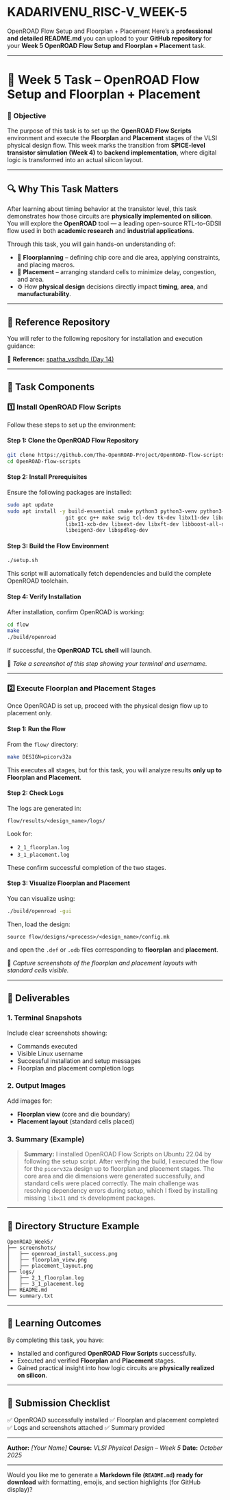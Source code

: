 # KADARIVENU_RISC-V_WEEK-5
OpenROAD Flow Setup and Floorplan + Placement
Here’s a **professional and detailed README.md** you can upload to your **GitHub repository** for your **Week 5 OpenROAD Flow Setup and Floorplan + Placement** task.

---

# 🧠 Week 5 Task – OpenROAD Flow Setup and Floorplan + Placement

### 📘 Objective

The purpose of this task is to set up the **OpenROAD Flow Scripts** environment and execute the **Floorplan** and **Placement** stages of the VLSI physical design flow.
This week marks the transition from **SPICE-level transistor simulation (Week 4)** to **backend implementation**, where digital logic is transformed into an actual silicon layout.

---

## 🔍 Why This Task Matters

After learning about timing behavior at the transistor level, this task demonstrates how those circuits are **physically implemented on silicon**.
You will explore the **OpenROAD** tool — a leading open-source RTL-to-GDSII flow used in both **academic research** and **industrial applications**.

Through this task, you will gain hands-on understanding of:

* 🧩 **Floorplanning** – defining chip core and die area, applying constraints, and placing macros.
* 🧱 **Placement** – arranging standard cells to minimize delay, congestion, and area.
* ⚙️ How **physical design** decisions directly impact **timing**, **area**, and **manufacturability**.

---

## 📂 Reference Repository

You will refer to the following repository for installation and execution guidance:

🔗 **Reference:** [spatha_vsdhdp (Day 14)](https://github.com/spatha0011/spatha_vsdhdp/blob/main/Day14/README.md)

---

## 🧰 Task Components

### 1️⃣ Install OpenROAD Flow Scripts

Follow these steps to set up the environment:

#### Step 1: Clone the OpenROAD Flow Repository

```bash
git clone https://github.com/The-OpenROAD-Project/OpenROAD-flow-scripts.git
cd OpenROAD-flow-scripts
```

#### Step 2: Install Prerequisites

Ensure the following packages are installed:

```bash
sudo apt update
sudo apt install -y build-essential cmake python3 python3-venv python3-pip \
                   git gcc g++ make swig tcl-dev tk-dev libx11-dev libxrender-dev \
                   libx11-xcb-dev libxext-dev libxft-dev libboost-all-dev \
                   libeigen3-dev libspdlog-dev
```

#### Step 3: Build the Flow Environment

```bash
./setup.sh
```

This script will automatically fetch dependencies and build the complete OpenROAD toolchain.

#### Step 4: Verify Installation

After installation, confirm OpenROAD is working:

```bash
cd flow
make
./build/openroad
```

If successful, the **OpenROAD TCL shell** will launch.

📸 *Take a screenshot of this step showing your terminal and username.*

---

### 2️⃣ Execute Floorplan and Placement Stages

Once OpenROAD is set up, proceed with the physical design flow up to placement only.

#### Step 1: Run the Flow

From the `flow/` directory:

```bash
make DESIGN=picorv32a
```

This executes all stages, but for this task, you will analyze results **only up to Floorplan and Placement**.

#### Step 2: Check Logs

The logs are generated in:

```
flow/results/<design_name>/logs/
```

Look for:

* `2_1_floorplan.log`
* `3_1_placement.log`

These confirm successful completion of the two stages.

#### Step 3: Visualize Floorplan and Placement

You can visualize using:

```bash
./build/openroad -gui
```

Then, load the design:

```
source flow/designs/<process>/<design_name>/config.mk
```

and open the `.def` or `.odb` files corresponding to **floorplan** and **placement**.

📸 *Capture screenshots of the floorplan and placement layouts with standard cells visible.*

---

## 📑 Deliverables

### 1. Terminal Snapshots

Include clear screenshots showing:

* Commands executed
* Visible Linux username
* Successful installation and setup messages
* Floorplan and placement completion logs

### 2. Output Images

Add images for:

* **Floorplan view** (core and die boundary)
* **Placement layout** (standard cells placed)

### 3. Summary (Example)

> **Summary:**
> I installed OpenROAD Flow Scripts on Ubuntu 22.04 by following the setup script. After verifying the build, I executed the flow for the `picorv32a` design up to floorplan and placement stages. The core area and die dimensions were generated successfully, and standard cells were placed correctly. The main challenge was resolving dependency errors during setup, which I fixed by installing missing `libx11` and `tk` development packages.

---

## 🧩 Directory Structure Example

```
OpenROAD_Week5/
├── screenshots/
│   ├── openroad_install_success.png
│   ├── floorplan_view.png
│   ├── placement_layout.png
├── logs/
│   ├── 2_1_floorplan.log
│   ├── 3_1_placement.log
├── README.md
└── summary.txt
```

---

## 🧠 Learning Outcomes

By completing this task, you have:

* Installed and configured **OpenROAD Flow Scripts** successfully.
* Executed and verified **Floorplan** and **Placement** stages.
* Gained practical insight into how logic circuits are **physically realized on silicon**.

---

## 📅 Submission Checklist

✅ OpenROAD successfully installed
✅ Floorplan and placement completed
✅ Logs and screenshots attached
✅ Summary provided

---

**Author:** *[Your Name]*
**Course:** *VLSI Physical Design – Week 5*
**Date:** *October 2025*

---

Would you like me to generate a **Markdown file (`README.md`) ready for download** with formatting, emojis, and section highlights (for GitHub display)?
